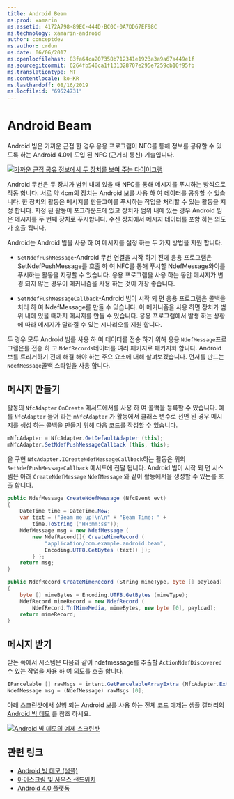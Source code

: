 ```yaml
---
title: Android Beam
ms.prod: xamarin
ms.assetid: 4172A798-89EC-444D-BC0C-0A7DD67EF98C
ms.technology: xamarin-android
author: conceptdev
ms.author: crdun
ms.date: 06/06/2017
ms.openlocfilehash: 83fa64ca207358b712341e1923a3a9a67a449e1f
ms.sourcegitcommit: 6264fb540ca1f131328707e295e7259cb10f95fb
ms.translationtype: MT
ms.contentlocale: ko-KR
ms.lasthandoff: 08/16/2019
ms.locfileid: "69524731"
---
```

# <a name="android-beam"></a>Android Beam

Android 빔은 가까운 근접 한 경우 응용 프로그램이 NFC를 통해 정보를 공유할 수 있도록 하는 Android 4.0에 도입 된 NFC (근거리 통신) 기술입니다.

[![가까운 근접 공유 정보에서 두 장치를 보여 주는 다이어그램](android-beam-images/androidbeam.png)](android-beam-images/androidbeam.png#lightbox)

Android 무선은 두 장치가 범위 내에 있을 때 NFC를 통해 메시지를 푸시하는 방식으로 작동 합니다. 서로 약 4cm의 장치는 Android 보를 사용 하 여 데이터를 공유할 수 있습니다. 한 장치의 활동은 메시지를 만들고이를 푸시하는 작업을 처리할 수 있는 활동을 지정 합니다. 지정 된 활동이 포그라운드에 있고 장치가 범위 내에 있는 경우 Android 빔은 메시지를 두 번째 장치로 푸시합니다. 수신 장치에서 메시지 데이터를 포함 하는 의도가 호출 됩니다.

Android는 Android 빔을 사용 하 여 메시지를 설정 하는 두 가지 방법을 지원 합니다.

- `SetNdefPushMessage`-Android 무선 연결을 시작 하기 전에 응용 프로그램은 SetNdefPushMessage를 호출 하 여 NFC를 통해 푸시할 NdefMessage와이를 푸시하는 활동을 지정할 수 있습니다. 응용 프로그램을 사용 하는 동안 메시지가 변경 되지 않는 경우이 메커니즘을 사용 하는 것이 가장 좋습니다.

- `SetNdefPushMessageCallback`-Android 빔이 시작 되 면 응용 프로그램은 콜백을 처리 하 여 NdefMessage를 만들 수 있습니다. 이 메커니즘을 사용 하면 장치가 범위 내에 있을 때까지 메시지를 만들 수 있습니다. 응용 프로그램에서 발생 하는 상황에 따라 메시지가 달라질 수 있는 시나리오를 지원 합니다.


두 경우 모두 Android 빔를 사용 하 여 데이터를 전송 하기 위해 응용 `NdefMessage`프로그램은를 전송 하 고 `NdefRecords`데이터를 여러 패키지로 패키지화 합니다. Android 보를 트리거하기 전에 해결 해야 하는 주요 요소에 대해 살펴보겠습니다. 먼저를 만드는 `NdefMessage`콜백 스타일을 사용 합니다.


## <a name="creating-a-message"></a>메시지 만들기

활동의 `NfcAdapter` `OnCreate` 메서드에서를 사용 하 여 콜백을 등록할 수 있습니다. 예를 `NfcAdapter` 들어 라는 `mNfcAdapter` 가 활동에서 클래스 변수로 선언 된 경우 메시지를 생성 하는 콜백을 만들기 위해 다음 코드를 작성할 수 있습니다.

```csharp
mNfcAdapter = NfcAdapter.GetDefaultAdapter (this);
mNfcAdapter.SetNdefPushMessageCallback (this, this);
```

을 구현 `NfcAdapter.ICreateNdefMessageCallback`하는 활동은 위의 `SetNdefPushMessageCallback` 메서드에 전달 됩니다. Android 빔이 시작 되 면 시스템은 아래 `CreateNdefMessage` `NdefMessage` 와 같이 활동에서을 생성할 수 있는를 호출 합니다.

```csharp
public NdefMessage CreateNdefMessage (NfcEvent evt)
{
    DateTime time = DateTime.Now;
    var text = ("Beam me up!\n\n" + "Beam Time: " +
        time.ToString ("HH:mm:ss"));
    NdefMessage msg = new NdefMessage (
        new NdefRecord[]{ CreateMimeRecord (
            "application/com.example.android.beam",
            Encoding.UTF8.GetBytes (text)) });
        } };
    return msg;
}

public NdefRecord CreateMimeRecord (String mimeType, byte [] payload)
{
    byte [] mimeBytes = Encoding.UTF8.GetBytes (mimeType);
    NdefRecord mimeRecord = new NdefRecord (
        NdefRecord.TnfMimeMedia, mimeBytes, new byte [0], payload);
    return mimeRecord;
}
```


## <a name="receiving-a-message"></a>메시지 받기

받는 쪽에서 시스템은 다음과 같이 ndefmessage를 추출할 `ActionNdefDiscovered` 수 있는 작업을 사용 하 여 의도를 호출 합니다.

```csharp
IParcelable [] rawMsgs = intent.GetParcelableArrayExtra (NfcAdapter.ExtraNdefMessages);
NdefMessage msg = (NdefMessage) rawMsgs [0];
```

아래 스크린샷에서 실행 되는 Android 보를 사용 하는 전체 코드 예제는 샘플 갤러리의 [Android 빔 데모](https://docs.microsoft.com/samples/xamarin/monodroid-samples/androidbeamdemo) 를 참조 하세요.

[![Android 빔 데모의 예제 스크린샷](android-beam-images/24.png)](android-beam-images/24.png#lightbox)



## <a name="related-links"></a>관련 링크

- [Android 빔 데모 (샘플)](https://docs.microsoft.com/samples/xamarin/monodroid-samples/androidbeamdemo)
- [아이스크림 및 사우스 샌드위치](http://www.android.com/about/ice-cream-sandwich/)
- [Android 4.0 플랫폼](https://developer.android.com/sdk/android-4.0.html)
